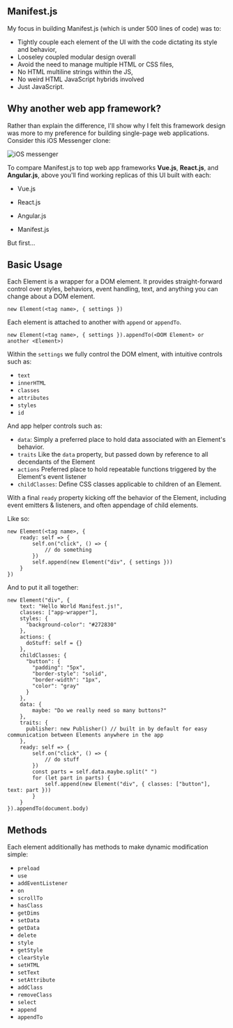 ## Manifest.js

My focus in building Manifest.js (which is under 500 lines of code) was to:

- Tightly couple each element of the UI with the code dictating its style and behavior,
- Looseley coupled modular design overall
- Avoid the need to manage multiple HTML or CSS files,
- No HTML multiline strings within the JS,
- No weird HTML JavaScript hybrids involved
- Just JavaScript.

## Why another web app framework?

Rather than explain the difference, I'll show why I felt this framework design was more to my preference for building single-page web applications.
Consider this iOS Messenger clone:

![iOS messenger](https://www.iosapptemplates.com/wp-content/uploads/2018/09/chat-iphone-app-template-firebase-swift.png)

To compare Manifest.js to top web app frameworks **Vue.js**, **React.js**, and **Angular.js**, above you'll find working replicas of this UI built with each:

- Vue.js

- React.js

- Angular.js

- Manifest.js

But first...

## Basic Usage

Each Element is a wrapper for a DOM element. It provides straight-forward control over styles, behaviors, event handling, text, and anything you can change about a DOM element.

`new Element(<tag name>, { settings })`

Each element is attached to another with `append` or `appendTo`.

`new Element(<tag name>, { settings }).appendTo(<DOM Element> or another <Element>)`

Within the `settings` we fully control the DOM elment, with intuitive controls such as:

- `text`
- `innerHTML`
- `classes`
- `attributes`
- `styles`
- `id`

And app helper controls such as:

- `data`: Simply a preferred place to hold data associated with an Element's behavior.
- `traits` Like the `data` property, but passed down by reference to all decendants of the Element
- `actions` Preferred place to hold repeatable functions triggered by the Element's event listener
- `childClasses`: Define CSS classes applicable to children of an Element.

With a final `ready` property kicking off the behavior of the Element, including event emitters & listeners, and often appendage of child elements.

Like so:

```
new Element(<tag name>, {
    ready: self => {
        self.on("click", () => {
            // do something
        })
        self.append(new Element("div", { settings }))
    }
})
```

And to put it all together:

```
new Element("div", {
    text: "Hello World Manifest.js!",
    classes: ["app-wrapper"],
    styles: {
      "background-color": "#272830"
    },
    actions: {
      doStuff: self = {}
    },
    childClasses: {
      "button": {
        "padding": "5px",
        "border-style": "solid",
        "border-width": "1px",
        "color": "gray"
      }
    },
    data: {
        maybe: "Do we really need so many buttons?"
    },
    traits: {
      publisher: new Publisher() // built in by default for easy communication between Elements anywhere in the app
    },
    ready: self => {
        self.on("click", () => {
            // do stuff
        })
        const parts = self.data.maybe.split(" ")
        for (let part in parts) {
            self.append(new Element("div", { classes: ["button"], text: part }))
        }
    }
}).appendTo(document.body)
```

## Methods

Each element additionally has methods to make dynamic modification simple:

- `preload`
- `use`
- `addEventListener`
- `on`
- `scrollTo`
- `hasClass`
- `getDims`
- `setData`
- `getData`
- `delete`
- `style`
- `getStyle`
- `clearStyle`
- `setHTML`
- `setText`
- `setAttribute`
- `addClass`
- `removeClass`
- `select`
- `append`
- `appendTo`
